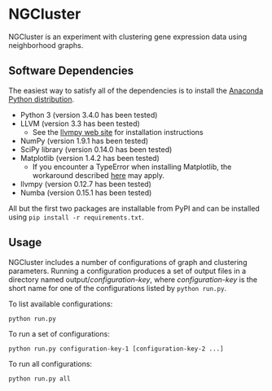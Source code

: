 NGCluster
=========

NGCluster is an experiment with clustering gene expression data using
neighborhood graphs.

Software Dependencies
---------------------

The easiest way to satisfy all of the dependencies is to install the [Anaconda
Python distribution](http://continuum.io/downloads#py34).

- Python 3 (version 3.4.0 has been tested)
- LLVM (version 3.3 has been tested)
  - See the [llvmpy web site](http://www.llvmpy.org/#quickstart) for
    installation instructions
- NumPy (version 1.9.1 has been tested)
- SciPy library (version 0.14.0 has been tested)
- Matplotlib (version 1.4.2 has been tested)
  - If you encounter a TypeError when installing Matplotlib, the workaround
    described [here](https://stackoverflow.com/a/27085321) may apply.
- llvmpy (version 0.12.7 has been tested)
- Numba (version 0.15.1 has been tested)

All but the first two packages are installable from PyPI and can be installed
using `pip install -r requirements.txt`.

Usage
-----

NGCluster includes a number of configurations of graph and clustering
parameters. Running a configuration produces a set of output files in a
directory named output/*configuration-key*, where *configuration-key* is the
short name for one of the configurations listed by `python run.py`.

To list available configurations:

    python run.py

To run a set of configurations:

    python run.py configuration-key-1 [configuration-key-2 ...]

To run all configurations:

    python run.py all
